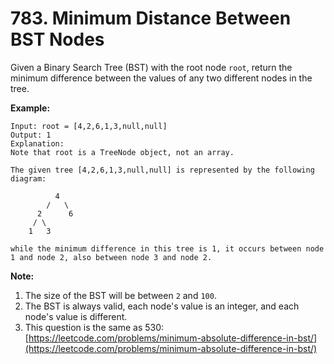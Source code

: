 # 783. Minimum Distance Between BST Nodes

Given a Binary Search Tree (BST) with the root node `root`, return the minimum difference between the values of any two different nodes in the tree.

**Example:**

```()
Input: root = [4,2,6,1,3,null,null]
Output: 1
Explanation:
Note that root is a TreeNode object, not an array.

The given tree [4,2,6,1,3,null,null] is represented by the following diagram:

          4
        /   \
      2      6
     / \
    1   3  

while the minimum difference in this tree is 1, it occurs between node 1 and node 2, also between node 3 and node 2.
```

**Note:**

1. The size of the BST will be between `2` and `100`.
2. The BST is always valid, each node's value is an integer, and each node's value is different.
3. This question is the same as 530: [https://leetcode.com/problems/minimum-absolute-difference-in-bst/](https://leetcode.com/problems/minimum-absolute-difference-in-bst/)
